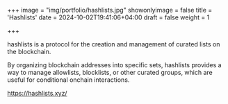 +++
image = "img/portfolio/hashlists.jpg"
showonlyimage = false
title = 'Hashlists'
date = 2024-10-02T19:41:06+04:00
draft = false
weight = 1

+++

hashlists is a protocol for the creation and management of curated lists on the blockchain. 

By organizing blockchain addresses into specific sets, hashlists provides a way to manage allowlists, blocklists, or other curated groups, which are useful for conditional onchain interactions. 


https://hashlists.xyz/
